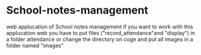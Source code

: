 # School-notes-management
web applucation of School notes management
if you want to work with this applucation web you have to put files ("record_attendance"and  "display") 
in a folder attendance or change the directory on coge and put all images in a folder named "images"

